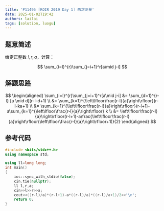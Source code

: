 ```yaml
---
title: 'P11495 [ROIR 2019 Day 1] 两次测量'
date: 2025-01-02T19:42
authors: lailai
tags: [solution, luogu]
---
```


<Solution pid="P11495" aid="3aae0gnj" />

<!-- truncate -->

## 题意简述

给定正整数 $l,r,a$，计算：

$$
\sum_{i=l}^{r}\sum_{j=i+1}^r[a\mid j-i]
$$

## 解题思路

$$
\begin{aligned}
  \sum_{i=l}^{r}\sum_{j=i+1}^r[a\mid j-i] &= \sum_{d=1}^{r-l} [a \mid d](r-l-d+1) \\
  &= \sum_{k=1}^{\left\lfloor\frac{r-l}{a}\right\rfloor}(r-l-ka+1) \\
  &= \sum_{k=1}^{\left\lfloor\frac{r-l}{a}\right\rfloor}(r-l+1)-a\sum_{k=1}^{\left\lfloor\frac{r-l}{a}\right\rfloor} k \\
  &= \left\lfloor\frac{r-l}{a}\right\rfloor(r-l+1)-a\frac{\left\lfloor\frac{r-l}{a}\right\rfloor(\left\lfloor\frac{r-l}{a}\right\rfloor+1)}{2}
\end{aligned}
$$

## 参考代码

```cpp
#include <bits/stdc++.h>
using namespace std;

using ll=long long;
int main()
{
	ios::sync_with_stdio(false);
	cin.tie(nullptr);
	ll l,r,a;
	cin>>l>>r>>a;
	cout<<((r-l)/a)*(r-l+1)-a*((r-l)/a)*((r-l)/a+1)/2<<'\n';
	return 0;
}
```
